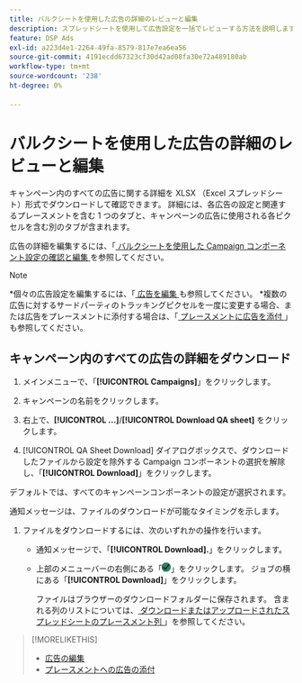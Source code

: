 ```yaml
---
title: バルクシートを使用した広告の詳細のレビューと編集
description: スプレッドシートを使用して広告設定を一括でレビューする方法を説明します。
feature: DSP Ads
exl-id: a223d4e1-2264-49fa-8579-817e7ea6ea56
source-git-commit: 4191ecdd67323cf30d42ad08fa30e72a489180ab
workflow-type: tm+mt
source-wordcount: '238'
ht-degree: 0%

---
```


# バルクシートを使用した広告の詳細のレビューと編集

<!-- I should probably change this filename and get __?__ to set up a redirect from the old file to the new file. -->

キャンペーン内のすべての広告に関する詳細を XLSX （Excel スプレッドシート）形式でダウンロードして確認できます。 詳細には、各広告の設定と関連するプレースメントを含む 1 つのタブと、キャンペーンの広告に使用される各ピクセルを含む別のタブが含まれます。

広告の詳細を編集するには、「[ バルクシートを使用した Campaign コンポーネント設定の確認と編集 ](/help/dsp/campaign-management/campaign-components-review-edit.md) を参照してください。

>[!NOTE]
>
>*個々の広告設定を編集するには、「[ 広告を編集 ](/help/dsp/campaign-management/ads/ad-edit.md) も参照してください。
>*複数の広告に対するサードパーティのトラッキングピクセルを一度に変更する場合、または広告をプレースメントに添付する場合は、「[ プレースメントに広告を添付 ](/help/dsp/campaign-management/ads/ad-attach-to-placement.md)」も参照してください。

## キャンペーン内のすべての広告の詳細をダウンロード

1. メインメニューで、「**[!UICONTROL Campaigns]**」をクリックします。

1. キャンペーンの名前をクリックします。

1. 右上で、**[!UICONTROL ...]**/**[!UICONTROL Download QA sheet]** をクリックします。

1. [!UICONTROL QA Sheet Download] ダイアログボックスで、ダウンロードしたファイルから設定を除外する Campaign コンポーネントの選択を解除し、「**[!UICONTROL Download]**」をクリックします。

デフォルトでは、すべてのキャンペーンコンポーネントの設定が選択されます。

通知メッセージは、ファイルのダウンロードが可能なタイミングを示します。

1. ファイルをダウンロードするには、次のいずれかの操作を行います。

   * 通知メッセージで、「**[!UICONTROL Download].**」をクリックします。

   * 上部のメニューバーの右側にある「![ ジョブ ](/help/dsp/assets/downloads.png)」をクリックします。 ジョブの横にある「**[!UICONTROL Download]**」をクリックします。

     ファイルはブラウザーのダウンロードフォルダーに保存されます。 含まれる列のリストについては、[ ダウンロードまたはアップロードされたスプレッドシートのプレースメント列 ](#qa-sheet-columns)」を参照してください。

>[!MORELIKETHIS]
>
>* [ 広告の編集 ](/help/dsp/campaign-management/ads/ad-edit.md)
>* [ プレースメントへの広告の添付 ](/help/dsp/campaign-management/ads/ad-attach-to-placement.md)
